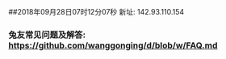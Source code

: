 ##2018年09月28日07时12分07秒 新址: 142.93.110.154
### 兔友常见问题及解答: https://github.com/wanggonging/d/blob/w/FAQ.md
